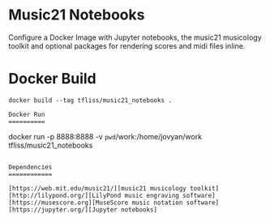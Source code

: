Music21 Notebooks
=================

Configure a Docker Image with Jupyter notebooks,
the music21 musicology toolkit and optional packages for
rendering scores and midi files inline. 

Docker Build
============

```
docker build --tag tfliss/music21_notebooks .

Docker Run
==========

```
docker run -p 8888:8888 -v `pwd`/work:/home/jovyan/work tfliss/music21_notebooks
```

Dependencies
============

[https://web.mit.edu/music21/][music21 musicology toolkit]
[http://lilypond.org/][LilyPond music engraving software]
[https://musescore.org][MuseScore music notation software]
[https://jupyter.org/][Jupyter notebooks]

